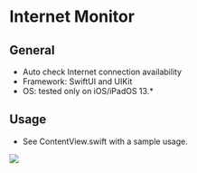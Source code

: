 # Internet Monitor

## General
- Auto check Internet connection availability
- Framework: SwiftUI and UIKit
- OS: tested only on iOS/iPadOS 13.*

## Usage
- See ContentView.swift with a sample usage. 

![](https://github.com/ramonteiro/SwiftViews/blob/master/InternetMonitor/internetCheck.gif)

